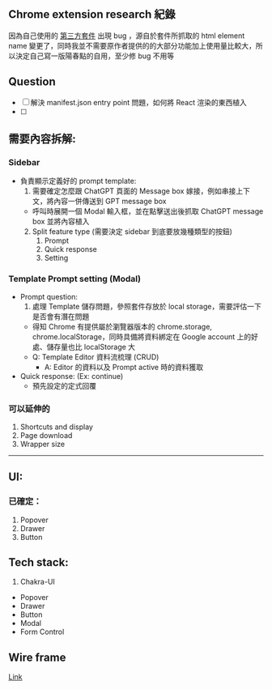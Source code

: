 ## Chrome extension research 紀錄
 因為自己使用的 [第三方套件](https://github.com/JiaHongL/Chat-GPT-Custom-Prompt-Extension) 出現 bug ，源自於套件所抓取的 html element name 變更了，同時我並不需要原作者提供的的大部分功能加上使用量比較大，所以決定自己寫一版陽春點的自用，至少修 bug 不用等
## Question 
- [ ] 解決 manifest.json entry point 問題，如何將 React 渲染的東西植入
- [ ] 
## 需要內容拆解:
### Sidebar
- 負責顯示定義好的 prompt template:
  1. 需要確定怎麼跟 ChatGPT 頁面的 Message box 嫁接，例如串接上下文，將內容一併傳送到 GPT message box
    - 呼叫時展開一個 Modal 輸入框，並在點擊送出後抓取 ChatGPT message box 並將內容植入
  2.  Split feature type (需要決定 sidebar 到底要放幾種類型的按鈕)
      1. Prompt
      2. Quick response
      3. Setting
### Template Prompt setting (Modal)
- Prompt question:
  1. 處理 Template 儲存問題，參照套件存放於 local storage，需要評估一下是否會有潛在問題
    - 得知 Chrome 有提供屬於瀏覽器版本的 chrome.storage, chrome.localStorage，同時具備將資料綁定在 Google account 上的好處、儲存量也比 localStorage 大
  - Q: Template Editor 資料流梳理 (CRUD)
    -  A: Editor 的資料以及 Prompt active 時的資料獲取
- Quick response: (Ex: continue)
  - 預先設定的定式回覆
### 可以延伸的
1. Shortcuts and display
2. Page download
3. Wrapper size
---
## UI:
### 已確定：
1. Popover
2. Drawer
3. Button
## Tech stack:
1. Chakra-UI
  - Popover
  - Drawer
  - Button
  - Modal
  - Form Control

## Wire frame
[Link](https://whimsical.com/chatgpt-assistant-KgPJc77uSy8UtyDuRmmi67)